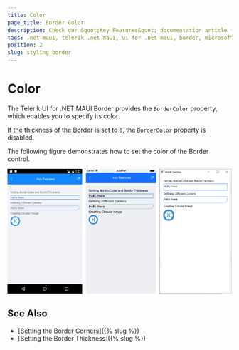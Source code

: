 ```yaml
---
title: Color
page_title: Border Color
description: Check our &quot;Key Features&quot; documentation article for Telerik Border for .NET MAUI.
tags: .net maui, telerik .net maui, ui for .net maui, border, microsoft .net maui
position: 2
slug: styling_border
---
```


# Color

The Telerik UI for .NET MAUI Border provides the `BorderColor` property, which enables you to specify its color.

If the thickness of the Border is set to `0`, the `BorderColor` property is disabled.

The following figure demonstrates how to set the color of the Border control.  

![Border Key Features Example](images/border-key-features.png)

## See Also

- [Setting the Border Corners]({% slug %})
- [Setting the Border Thickness]({% slug %})
